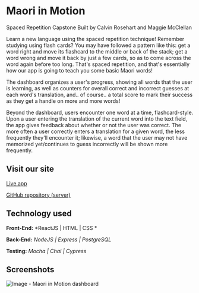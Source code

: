 # Maori in Motion
Spaced Repetition Capstone
Built by Calvin Rosehart and Maggie McClellan

Learn a new language using the spaced repetition technique! Remember studying using flash cards? You may have followed a pattern like this: get a word right and move its flashcard to the middle or back of the stack; get a word wrong and move it back by just a few cards, so as to come across the word again before too long. That's spaced repetition, and that's essentially how our app is going to teach you some basic Maori words!

The dashboard organizes a user's progress, showing all words that the user is learning, as well as counters for overall correct and incorrect guesses at each word's translation, and.. of course.. a total score to mark their success as they get a handle on more and more words!

Beyond the dashboard, users encounter one word at a time, flashcard-style. Upon a user entering the translation of the current word into the text field, the app gives feedback about whether or not the user was correct. The more often a user correctly enters a translation for a given word, the less frequently they'll encounter it; likewise, a word that the user may not have memorized yet/continues to guess incorrectly will be shown more frequently.


## Visit our site
[Live app](https://maori-in-motion.now.sh "Maori in Motion")

[GitHub repository (server)](https://github.com/therealmbittarelli/Maori-in-Motion-server "Maori in Motion server repo")

## Technology used

**Front-End:** *ReactJS | HTML | CSS *

**Back-End:** *NodeJS | Express | PostgreSQL*

**Testing:** *Mocha | Chai | Cypress*


## Screenshots

![Image - Maori in Motion dashboard](https://i.gyazo.com/f25d98350604971cfa2d53f8ab840e05.png)
